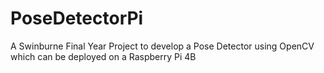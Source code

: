 # PoseDetectorPi
A Swinburne Final Year Project to develop a Pose Detector using OpenCV which can be deployed on a Raspberry Pi 4B
